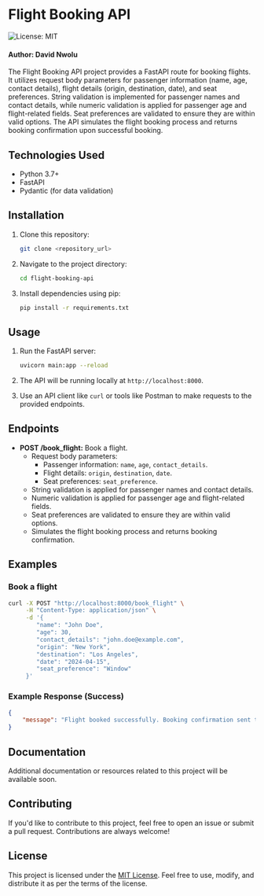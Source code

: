 # Flight Booking API

![License: MIT](https://img.shields.io/badge/License-MIT-blue.svg)

#### Author: David Nwolu

The Flight Booking API project provides a FastAPI route for booking flights. It utilizes request body parameters for passenger information (name, age, contact details), flight details (origin, destination, date), and seat preferences. String validation is implemented for passenger names and contact details, while numeric validation is applied for passenger age and flight-related fields. Seat preferences are validated to ensure they are within valid options. The API simulates the flight booking process and returns booking confirmation upon successful booking.

## Technologies Used

- Python 3.7+
- FastAPI
- Pydantic (for data validation)

## Installation

1. Clone this repository:

    ```bash
    git clone <repository_url>
    ```

2. Navigate to the project directory:

    ```bash
    cd flight-booking-api
    ```

3. Install dependencies using pip:

    ```bash
    pip install -r requirements.txt
    ```

## Usage

1. Run the FastAPI server:

    ```bash
    uvicorn main:app --reload
    ```

2. The API will be running locally at `http://localhost:8000`.

3. Use an API client like `curl` or tools like Postman to make requests to the provided endpoints.

## Endpoints

- **POST /book_flight:** Book a flight.
    - Request body parameters:
        - Passenger information: `name`, `age`, `contact_details`.
        - Flight details: `origin`, `destination`, `date`.
        - Seat preferences: `seat_preference`.
    - String validation is applied for passenger names and contact details.
    - Numeric validation is applied for passenger age and flight-related fields.
    - Seat preferences are validated to ensure they are within valid options.
    - Simulates the flight booking process and returns booking confirmation.

## Examples

### Book a flight

```bash
curl -X POST "http://localhost:8000/book_flight" \
     -H "Content-Type: application/json" \
     -d '{
        "name": "John Doe",
        "age": 30,
        "contact_details": "john.doe@example.com",
        "origin": "New York",
        "destination": "Los Angeles",
        "date": "2024-04-15",
        "seat_preference": "Window"
     }'
```

### Example Response (Success)

```json
{
    "message": "Flight booked successfully. Booking confirmation sent to john.doe@example.com"
}
```

## Documentation

Additional documentation or resources related to this project will be available soon.

## Contributing

If you'd like to contribute to this project, feel free to open an issue or submit a pull request. Contributions are always welcome!

## License

This project is licensed under the [MIT License](LICENSE). Feel free to use, modify, and distribute it as per the terms of the license.